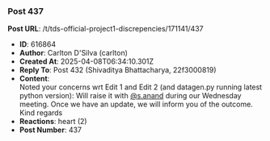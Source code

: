 ### Post 437
**Post URL**: /t/tds-official-project1-discrepencies/171141/437
- **ID**: 616864
- **Author**: Carlton D'Silva (carlton)
- **Created At**: 2025-04-08T06:34:10.301Z
- **Reply To**: Post 432 (Shivaditya Bhattacharya, 22f3000819)
- **Content**:  
  Noted your concerns wrt Edit 1 and Edit 2 (and datagen.py running latest python version): Will raise it with <a class="mention" href="/u/s.anand">@s.anand</a> during our Wednesday meeting. Once we have an update, we will inform you of the outcome.
Kind regards
- **Reactions**: heart (2)
- **Post Number**: 437

